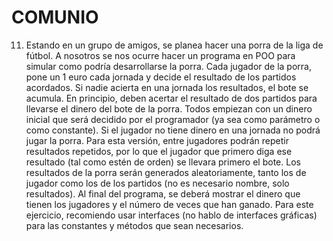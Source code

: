 # COMUNIO
 
11) Estando en un grupo de amigos, se planea hacer una porra de la liga de fútbol. A nosotros se nos ocurre hacer un programa en POO para simular como podría desarrollarse la porra.
Cada jugador de la porra, pone un 1 euro cada jornada y decide el resultado de los partidos acordados.
Si nadie acierta en una jornada los resultados, el bote se acumula.
En principio, deben acertar el resultado de dos partidos para llevarse el dinero del bote de la porra.
Todos empiezan con un dinero inicial que será decidido por el programador (ya sea como parámetro o como constante). Si el jugador no tiene dinero en una jornada no podrá jugar la porra.
Para esta versión, entre jugadores podrán repetir resultados repetidos, por lo que el jugador que primero diga ese resultado (tal como estén de orden) se llevara primero el bote.
Los resultados de la porra serán generados aleatoriamente, tanto los de jugador como los de los partidos (no es necesario nombre, solo resultados).
Al final del programa, se deberá mostrar el dinero que tienen los jugadores y el número de veces que han ganado.
Para este ejercicio, recomiendo usar interfaces (no hablo de interfaces gráficas) para las constantes y métodos que sean necesarios.
